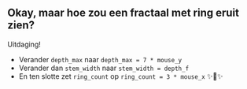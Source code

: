 Okay, maar hoe zou een fractaal met ring eruit zien?
---
Uitdaging!
- Verander `depth_max` naar `depth_max = 7 * mouse_y`
- Verander dan `stem_width` naar `stem_width = depth_f`
- En ten slotte zet `ring_count` op `ring_count = 3 * mouse_x` ✨🎇✨
